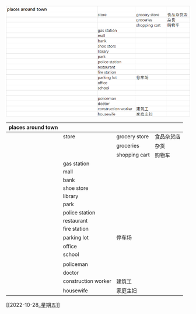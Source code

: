 
![](https://raw.githubusercontent.com/DustOfStars/ObsPicGo/master/Gavin_Obs/20221028155752.png)


| places around town |                     |               |       |
|--------------------|---------------------|---------------|-------|
|                    | store               | grocery store | 食品杂货店 |
|                    |                     | groceries     | 杂货    |
|                    |                     | shopping cart | 购物车   |
|                    | gas station         |               |       |
|                    | mall                |               |       |
|                    | bank                |               |       |
|                    | shoe store          |               |       |
|                    | library             |               |       |
|                    | park                |               |       |
|                    | police station      |               |       |
|                    | restaurant          |               |       |
|                    | fire station        |               |       |
|                    | parking lot         | 停车场           |       |
|                    | office              |               |       |
|                    | school              |               |       |
|                    |                     |               |       |
|                    | policeman           |               |       |
|                    | doctor              |               |       |
|                    | construction worker | 建筑工           |       |
|                    | housewife           | 家庭主妇          |



[[2022-10-28_星期五]]
